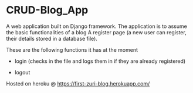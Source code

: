# CRUD-Blog_App

A web application built on Django framework. The application is to assume the basic functionalities of a blog
A register page (a new user can register, their details stored in a database file). 

These are the following functions it has at the moment

-    login (checks in the file and logs them in if they are already registered)

-    logout

Hosted on heroku @ https://first-zuri-blog.herokuapp.com/
